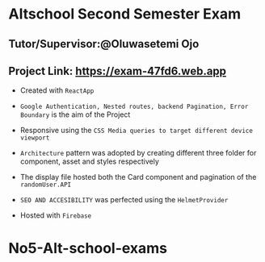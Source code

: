  # Altschool Second Semester Exam
 ## Tutor/Supervisor:@Oluwasetemi Ojo
 ## Project Link: https://exam-47fd6.web.app
 
- Created with `ReactApp`

- `Google Authentication, Nested routes, backend Pagination, Error Boundary` is the aim of the Project

- Responsive using the `CSS Media queries to target different device viewport`

- `Architecture` pattern was adopted by creating different three folder for component, asset and styles respectively

- The display file hosted both the Card component and pagination of the `randomUser.API`

- `SEO AND ACCESIBILITY` was perfected using the `HelmetProvider`

- Hosted with `Firebase`
 
 
# No5-Alt-school-exams
